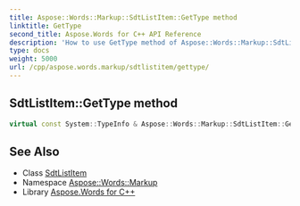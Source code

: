 ```yaml
---
title: Aspose::Words::Markup::SdtListItem::GetType method
linktitle: GetType
second_title: Aspose.Words for C++ API Reference
description: 'How to use GetType method of Aspose::Words::Markup::SdtListItem class in C++.'
type: docs
weight: 5000
url: /cpp/aspose.words.markup/sdtlistitem/gettype/
---
```

## SdtListItem::GetType method




```cpp
virtual const System::TypeInfo & Aspose::Words::Markup::SdtListItem::GetType() const override
```

## See Also

* Class [SdtListItem](../)
* Namespace [Aspose::Words::Markup](../../)
* Library [Aspose.Words for C++](../../../)

